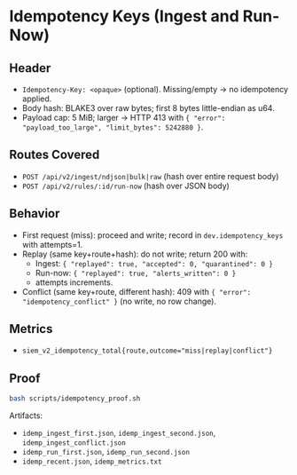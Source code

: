 # Idempotency Keys (Ingest and Run-Now)

## Header
- `Idempotency-Key: <opaque>` (optional). Missing/empty → no idempotency applied.
- Body hash: BLAKE3 over raw bytes; first 8 bytes little-endian as u64.
- Payload cap: 5 MiB; larger → HTTP 413 with `{ "error": "payload_too_large", "limit_bytes": 5242880 }`.

## Routes Covered
- `POST /api/v2/ingest/ndjson|bulk|raw` (hash over entire request body)
- `POST /api/v2/rules/:id/run-now` (hash over JSON body)

## Behavior
- First request (miss): proceed and write; record in `dev.idempotency_keys` with attempts=1.
- Replay (same key+route+hash): do not write; return 200 with:
  - Ingest: `{ "replayed": true, "accepted": 0, "quarantined": 0 }`
  - Run-now: `{ "replayed": true, "alerts_written": 0 }`
  - attempts increments.
- Conflict (same key+route, different hash): 409 with `{ "error": "idempotency_conflict" }` (no write, no row change).

## Metrics
- `siem_v2_idempotency_total{route,outcome="miss|replay|conflict"}`

## Proof
```bash
bash scripts/idempotency_proof.sh
```
Artifacts:
- `idemp_ingest_first.json`, `idemp_ingest_second.json`, `idemp_ingest_conflict.json`
- `idemp_run_first.json`, `idemp_run_second.json`
- `idemp_recent.json`, `idemp_metrics.txt`
